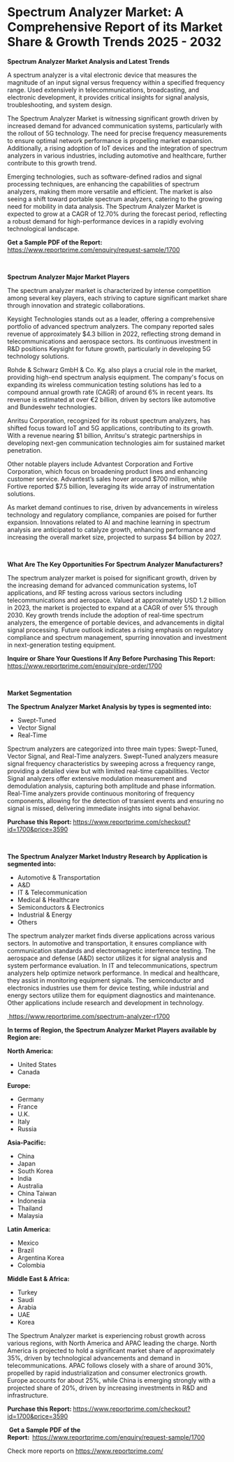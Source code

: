 <p><h1>Spectrum Analyzer Market: A Comprehensive Report of its Market Share & Growth Trends 2025 - 2032</h1></p><p><strong>Spectrum Analyzer Market Analysis and Latest Trends</strong></p>
<p><p>A spectrum analyzer is a vital electronic device that measures the magnitude of an input signal versus frequency within a specified frequency range. Used extensively in telecommunications, broadcasting, and electronic development, it provides critical insights for signal analysis, troubleshooting, and system design.</p><p>The Spectrum Analyzer Market is witnessing significant growth driven by increased demand for advanced communication systems, particularly with the rollout of 5G technology. The need for precise frequency measurements to ensure optimal network performance is propelling market expansion. Additionally, a rising adoption of IoT devices and the integration of spectrum analyzers in various industries, including automotive and healthcare, further contribute to this growth trend.</p><p>Emerging technologies, such as software-defined radios and signal processing techniques, are enhancing the capabilities of spectrum analyzers, making them more versatile and efficient. The market is also seeing a shift toward portable spectrum analyzers, catering to the growing need for mobility in data analysis. The Spectrum Analyzer Market is expected to grow at a CAGR of 12.70% during the forecast period, reflecting a robust demand for high-performance devices in a rapidly evolving technological landscape.</p></p>
<p><strong>Get a Sample PDF of the Report:&nbsp;</strong> <a href="https://www.reportprime.com/enquiry/request-sample/1700?utm_campaign=3326&utm_medium=2&utm_source=Github&utm_content=ia&utm_term=18032025&utm_id=spectrum-analyzer">https://www.reportprime.com/enquiry/request-sample/1700</a></p>
<p>&nbsp;</p>
<p><strong>Spectrum Analyzer Major Market Players</strong></p>
<p><p>The spectrum analyzer market is characterized by intense competition among several key players, each striving to capture significant market share through innovation and strategic collaborations.</p><p>Keysight Technologies stands out as a leader, offering a comprehensive portfolio of advanced spectrum analyzers. The company reported sales revenue of approximately $4.3 billion in 2022, reflecting strong demand in telecommunications and aerospace sectors. Its continuous investment in R&D positions Keysight for future growth, particularly in developing 5G technology solutions.</p><p>Rohde & Schwarz GmbH & Co. Kg. also plays a crucial role in the market, providing high-end spectrum analysis equipment. The company's focus on expanding its wireless communication testing solutions has led to a compound annual growth rate (CAGR) of around 6% in recent years. Its revenue is estimated at over €2 billion, driven by sectors like automotive and Bundeswehr technologies.</p><p>Anritsu Corporation, recognized for its robust spectrum analyzers, has shifted focus toward IoT and 5G applications, contributing to its growth. With a revenue nearing $1 billion, Anritsu's strategic partnerships in developing next-gen communication technologies aim for sustained market penetration.</p><p>Other notable players include Advantest Corporation and Fortive Corporation, which focus on broadening product lines and enhancing customer service. Advantest’s sales hover around $700 million, while Fortive reported $7.5 billion, leveraging its wide array of instrumentation solutions.</p><p>As market demand continues to rise, driven by advancements in wireless technology and regulatory compliance, companies are poised for further expansion. Innovations related to AI and machine learning in spectrum analysis are anticipated to catalyze growth, enhancing performance and increasing the overall market size, projected to surpass $4 billion by 2027.</p></p>
<p>&nbsp;</p>
<p><strong>What Are The Key Opportunities For Spectrum Analyzer Manufacturers?</strong></p>
<p><p>The spectrum analyzer market is poised for significant growth, driven by the increasing demand for advanced communication systems, IoT applications, and RF testing across various sectors including telecommunications and aerospace. Valued at approximately USD 1.2 billion in 2023, the market is projected to expand at a CAGR of over 5% through 2030. Key growth trends include the adoption of real-time spectrum analyzers, the emergence of portable devices, and advancements in digital signal processing. Future outlook indicates a rising emphasis on regulatory compliance and spectrum management, spurring innovation and investment in next-generation testing equipment.</p></p>
<p><strong>Inquire or Share Your Questions If Any Before Purchasing This Report:</strong> <a href="https://www.reportprime.com/enquiry/pre-order/1700?utm_campaign=3326&utm_medium=2&utm_source=Github&utm_content=ia&utm_term=18032025&utm_id=spectrum-analyzer">https://www.reportprime.com/enquiry/pre-order/1700</a></p>
<p>&nbsp;</p>
<p><strong>Market Segmentation</strong></p>
<p><strong>The Spectrum Analyzer Market Analysis by types is segmented into:</strong></p>
<p><ul><li>Swept-Tuned</li><li>Vector Signal</li><li>Real-Time</li></ul></p>
<p><p>Spectrum analyzers are categorized into three main types: Swept-Tuned, Vector Signal, and Real-Time analyzers. Swept-Tuned analyzers measure signal frequency characteristics by sweeping across a frequency range, providing a detailed view but with limited real-time capabilities. Vector Signal analyzers offer extensive modulation measurement and demodulation analysis, capturing both amplitude and phase information. Real-Time analyzers provide continuous monitoring of frequency components, allowing for the detection of transient events and ensuring no signal is missed, delivering immediate insights into signal behavior.</p></p>
<p><strong>Purchase this Report:&nbsp;</strong><a href="https://www.reportprime.com/checkout?id=1700&price=3590&utm_campaign=3326&utm_medium=2&utm_source=Github&utm_content=ia&utm_term=18032025&utm_id=spectrum-analyzer">https://www.reportprime.com/checkout?id=1700&price=3590</a></p>
<p>&nbsp;</p>
<p><strong>The Spectrum Analyzer Market Industry Research by Application is segmented into:</strong></p>
<p><ul><li>Automotive & Transportation</li><li>A&D</li><li>IT & Telecommunication</li><li>Medical & Healthcare</li><li>Semiconductors & Electronics</li><li>Industrial & Energy</li><li>Others</li></ul></p>
<p><p>The spectrum analyzer market finds diverse applications across various sectors. In automotive and transportation, it ensures compliance with communication standards and electromagnetic interference testing. The aerospace and defense (A&D) sector utilizes it for signal analysis and system performance evaluation. In IT and telecommunications, spectrum analyzers help optimize network performance. In medical and healthcare, they assist in monitoring equipment signals. The semiconductor and electronics industries use them for device testing, while industrial and energy sectors utilize them for equipment diagnostics and maintenance. Other applications include research and development in technology.</p></p>
<p><a href="https://www.reportprime.com/spectrum-analyzer-r1700?utm_campaign=3326&utm_medium=2&utm_source=Github&utm_content=ia&utm_term=18032025&utm_id=spectrum-analyzer">&nbsp;https://www.reportprime.com/spectrum-analyzer-r1700</a></p>
<p><strong>In terms of Region, the Spectrum Analyzer Market Players available by Region are:</strong></p>
<p>
    <p> <strong> North America: </strong>
        <ul>
            <li>United States</li>
            <li>Canada</li>
        </ul>
        </p> 
    <p> <strong> Europe: </strong>
        <ul>
            <li>Germany</li>
            <li>France</li>
            <li>U.K.</li>
            <li>Italy</li>
            <li>Russia</li>
        </ul>
        </p> 
    <p> <strong> Asia-Pacific: </strong>
        <ul>
            <li>China</li>
            <li>Japan</li>
            <li>South Korea</li>
            <li>India</li>
            <li>Australia</li>
            <li>China Taiwan</li>
            <li>Indonesia</li>
            <li>Thailand</li>
            <li>Malaysia</li>
        </ul>
        </p> 
    <p> <strong> Latin America: </strong>
        <ul>
            <li>Mexico</li>
            <li>Brazil</li>
            <li>Argentina Korea</li>
            <li>Colombia</li>
        </ul>
        </p> 
    <p> <strong> Middle East & Africa: </strong>
        <ul>
            <li>Turkey</li>
            <li>Saudi</li>
            <li>Arabia</li>
            <li>UAE</li>
            <li>Korea</li>
        </ul>
    </p>
    </p>
<p><p>The Spectrum Analyzer market is experiencing robust growth across various regions, with North America and APAC leading the charge. North America is projected to hold a significant market share of approximately 35%, driven by technological advancements and demand in telecommunications. APAC follows closely with a share of around 30%, propelled by rapid industrialization and consumer electronics growth. Europe accounts for about 25%, while China is emerging strongly with a projected share of 20%, driven by increasing investments in R&D and infrastructure.</p></p>
<p><strong>Purchase this Report: </strong><a href="https://www.reportprime.com/checkout?id=1700&price=3590&utm_campaign=3326&utm_medium=2&utm_source=Github&utm_content=ia&utm_term=18032025&utm_id=spectrum-analyzer">https://www.reportprime.com/checkout?id=1700&price=3590</a></p>
<p>&nbsp;<strong>Get a Sample PDF of the Report:&nbsp;&nbsp;</strong><a href="https://www.reportprime.com/enquiry/request-sample/1700?utm_campaign=3326&utm_medium=2&utm_source=Github&utm_content=ia&utm_term=18032025&utm_id=spectrum-analyzer">https://www.reportprime.com/enquiry/request-sample/1700</a></p>
<p><strong></strong></p>
<p>Check more reports on <a href="https://www.reportprime.com/?utm_campaign=3326&utm_medium=2&utm_source=Github&utm_content=ia&utm_term=18032025&utm_id=spectrum-analyzer">https://www.reportprime.com/</a></p>